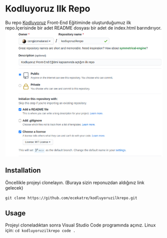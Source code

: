 # Kodluyoruz Ilk Repo
Bu repo [Kodluyoruz](https://www.kodluyoruz.org/) Front-End Eğitiminde oluşturduğumuz ilk repo.İçerisinde bir adet README dosyası bir adet de index.html barındırıyor.
![Kodluyoruz Proje Resmim](https://raw.githubusercontent.com/Kodluyoruz/taskforce/main/git/odev1/figures/github.png)
## Installation
Öncellikle projeyi clonelayın. (Buraya sizin reponuzdan aldığınız link gelecek)

` git clone https://github.com/ecekatre/kodluyoruzilkrepo.git `

## Usage
Projeyi cloneladıktan sonra Visual Studio Code programında açınız.
Linux için:
``cd kodluyoruzilkrepo
code .``


